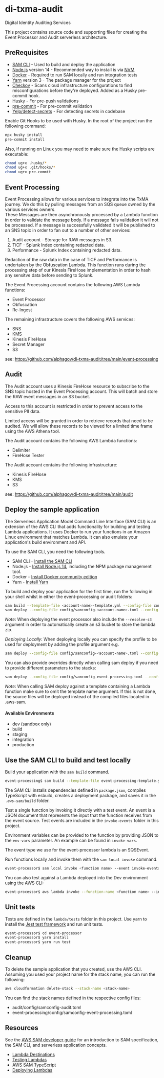 # di-txma-audit
Digital Identity Auditing Services

This project contains source code and supporting files for creating the Event Processor and Audit serverless architecture.

## PreRequisites

- [SAM CLI](https://docs.aws.amazon.com/serverless-application-model/latest/developerguide/serverless-sam-cli-install.html) - Used to build and deploy the application
- [Node.js](https://nodejs.org/en/) version 14 - Recommended way to install is via [NVM](https://github.com/nvm-sh/nvm)
- [Docker](https://docs.docker.com/get-docker/) - Required to run SAM locally and run integration tests
- [Yarn](https://yarnpkg.com/getting-started/install) version 3 - The package manager for the project
- [Checkov](https://www.checkov.io/) - Scans cloud infrastructure configurations to find misconfigurations before they're deployed. Added as a Husky pre-commit hook.
- [Husky](https://typicode.github.io/husky/#/?id=install) - For pre-push validations
- [pre-commit](https://pre-commit.com/) - For pre-commit validation
- [Yelp/detect-secrets](https://github.com/Yelp/detect-secrets) - For detecting secrets in codebase

Enable Git Hooks to be used with Husky. In the root of the project run the following command:
```bash
npx husky install
pre-commit install
```

Also, if running on Linux you may need to make sure the Husky scripts are executable:

```bash
chmod ug+x .husky/*
chmod ug+x .git/hooks/*
chmod ug+x pre-commit
```

## Event Processing

Event Processing allows for various services to integrate into the TxMA journey. We do this by pulling messages from an SQS queue owned by the various services owners. <br>
These Messages are then asynchronously processed by a Lambda function in order to validate the message body. If a message fails validation it will not be processed. If a message is successfully validated it will be published to an SNS topic in order to fan out to a number of other services:

1. Audit account - Storage for RAW messages in S3.
2. TiCF - Splunk Index containing redacted data.
3. Performance - Splunk Index containing redacted data.

Redaction of the raw data in the case of TiCF and Performance is undertaken by the Obfuscation Lambda. This function runs during the processing step of our
Kinesis FireHose implementation in order to hash any sensitve data before sending to Splunk.

The Event Processing account contains the following AWS Lambda functions:

* Event Processor
* Obfuscation
* Re-Ingest

The remaining infrastructure covers the following AWS services:

* SNS
* KMS
* Kinesis FireHose
* Secret Manager
* S3

see: https://github.com/alphagov/di-txma-audit/tree/main/event-processing

## Audit

The Audit account uses a Kinesis FireHose resource to subscribe to the SNS topic hosted in the Event Processing account. This will batch and store the RAW event messages in an S3 bucket.

Access to this account is restricted in order to prevent access to the sensitive PII data.

Limited access will be granted in order to retrieve records that need to be audited. We will allow these records to be viewed for a limited time frame using the AWS Athena tool.

The Audit account contains the following AWS Lambda functions:

* Delimiter
* FireHose Tester

The Audit account contains the following infrastructure:

* Kinesis FireHose
* KMS
* S3

see: https://github.com/alphagov/di-txma-audit/tree/main/audit

## Deploy the sample application

The Serverless Application Model Command Line Interface (SAM CLI) is an extension of the AWS CLI that adds functionality for building and testing Lambda applications. It uses Docker to run your functions in an Amazon Linux environment that matches Lambda. It can also emulate your application's build environment and API.

To use the SAM CLI, you need the following tools.

* SAM CLI - [Install the SAM CLI](https://docs.aws.amazon.com/serverless-application-model/latest/developerguide/serverless-sam-cli-install.html)
* Node.js - [Install Node.js 14](https://nodejs.org/en/), including the NPM package management tool.
* Docker - [Install Docker community edition](https://hub.docker.com/search/?type=edition&offering=community)
* Yarn - [Install Yarn](https://classic.yarnpkg.com/lang/en/docs/install)

To build and deploy your application for the first time, run the following in your shell whilst in either the event-processing or audit folders:

```bash
sam build --template-file <account-name>-template.yml --config-file config/samconfig-<account-name>.toml --config-env "<environment name>" --use-container --beta-features
sam deploy --config-file config/samconfig-<account-name>.toml --config-env "<environment name>"
```
*Note*: When deploying the event processor also include the `--resolve-s3` argument in order to automatically create an s3 bucket to store the lambda zip.

*Deploying Locally*: When deploying locally you can specify the profile to be used for deployment by adding the profile argument e.g.

```bash
sam deploy --config-file config/samconfig-<account-name>.toml --config-env "<environment name>" --profile <aws profile name>
```

You can also provide overrides directly when calling sam deploy if you need to provide different parameters to the stacks:

```bash
sam deploy --config-file config/samconfig-event-processing.toml --config-env "develop" --profile di-dev-admin --resolve-s3 --parameter-overrides ParameterKey=AuditAccountARN,ParameterValue=<ARN of account IAM root> ParameterKey=Environment,ParameterValue=<Environment>
```

*Note*: When calling SAM deploy against a template containing a Lambda function make sure to omit the template name argument. If this is not done, the source files will be deployed instead of the compiled files located in .aws-sam.

#### Available Environments

- dev (sandbox only)
- build
- staging
- integration
- production

## Use the SAM CLI to build and test locally

Build your application with the `sam build` command.

```bash
event-processing$ sam build --template-file event-processing-template.yml --config-file config/samconfig-event-processing.toml --config-env "dev" --use-container --beta-features
```

The SAM CLI installs dependencies defined in `package.json`, compiles TypeScript with esbuild, creates a deployment package, and saves it in the `.aws-sam/build` folder.

Test a single function by invoking it directly with a test event. An event is a JSON document that represents the input that the function receives from the event source. Test events are included in the `invoke-events` folder in this project.

Environment variables can be provided to the function by providing JSON to the `env-vars` parameter. An example can be found in `invoke-vars`.

The event type we use for the event-processor lambda is an SQSEvent.

Run functions locally and invoke them with the `sam local invoke` command.

```bash
event-processor$ sam local invoke <function name> --event invoke-events/event.json --env-vars invoke-vars/environment-vars.json --profile <dev acccount profile>
```

You can also test against a Lambda deployed into the Dev environment using the AWS CLI:

```bash
event-processor$ aws lambda invoke --function-name <function name> --invocation-type Event --payload "<base64 encoded event json>" outfile.txt --profile <AWSProfileForTheTargetAccount>
```

## Unit tests

Tests are defined in the `lambda/tests` folder in this project. Use yarn to install the [Jest test framework](https://jestjs.io/) and run unit tests.

```bash
event-processor$ cd event-processor
event-processor$ yarn install
event-processor$ yarn run test
```

## Cleanup

To delete the sample application that you created, use the AWS CLI. Assuming you used your project name for the stack name, you can run the following:

```bash
aws cloudformation delete-stack --stack-name <stack-name>
```

You can find the stack names defined in the respective config files:

- audit/config/samconfig-audit.toml
- event-processing/config/samconfig-event-processing.toml

## Resources

See the [AWS SAM developer guide](https://docs.aws.amazon.com/serverless-application-model/latest/developerguide/what-is-sam.html) for an introduction to SAM specification, the SAM CLI, and serverless application concepts.

- [Lambda Destinations](https://aws.amazon.com/blogs/compute/introducing-aws-lambda-destinations/)
- [Testing Lambdas](https://www.trek10.com/blog/lambda-destinations-what-we-learned-the-hard-way)
- [AWS SAM TypeScript](https://aws.amazon.com/blogs/compute/building-typescript-projects-with-aws-sam-cli/)
- [Deploying Lambdas](https://docs.aws.amazon.com/serverless-application-model/latest/developerguide/sam-cli-command-reference-sam-deploy.html)
